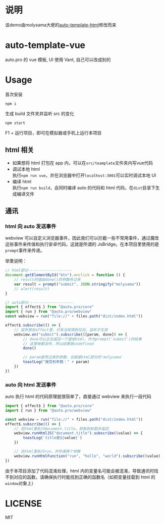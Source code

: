 # 说明
该demo由molysama大佬的[auto-template-html](https://github.com/molysama/auto-template-html)修改而来

# auto-template-vue

auto.pro 的 vue 模板, UI 使用 Vant, 自己可以改成别的

# Usage

首次安装

```
npm i
```

生成 build 文件夹并监听 src 的变化

```
npm start
```

F1 + 运行项目，即可在模拟器或手机上运行本项目

## html 相关

-   如果想将 html 打包在 app 内，可以在`src/teamplate`文件夹内写vue代码
-   调试本地 html  
    执行`npm run vue`，并在浏览器中打开`localhost:3001`可以实时调试本地 UI
-   编译 html  
    执行`npm run build`，会同时编译 auto 的代码和 html 代码，在`dist`目录下生成编译文件

## 通讯

### html 向 auto 发送事件

webview 可以自定义浏览器事件，因此我们可以拦截一些不常用事件，通过魔改这些事件来传值和执行安卓代码，这就是所谓的 JsBridge。在本项目里使用的是`prompt`事件来传递。

举栗说明：

```javascript
// html部分--------------------
document.getElementById("btn").onclick = function () {
    // result的值由done()的参数传过来
    var result = prompt("submit", JSON.stringify("molysama"))
    // alert(result)
}

// auto部分---------------------
import { effect$ } from "@auto.pro/core"
import { run } from "@auto.pro/webview"
const webview = run("file://" + files.path("dist/index.html"))

effect$.subscribe(() => {
    // 监听放在effect里，只有当权限到位后，监听才生效
    webview.on("submit").subscribe(([param, done]) => {
        // done可以主动返回一个值给html，作为prompt('submit')的结果
        // 这里啥都没传，所以结果是undefined
        done()

        // param是传过来的参数，也就是html部分的'molysama'
        toastLog("接受到参数：" + param)
    })
})
```

### auto 向 html 发送事件

auto 执行 html 的代码原理就很简单了，直接通过 webview 来执行一段代码

```javascript
import { effect$ } from "@auto.pro/core"
import { run } from "@auto.pro/webview"

const webview = run("file://" + files.path("dist/index.html"))
effect$.subscribe(() => {
    // 在html里执行document.title，获取到标题并返回
    webview.runHtmlJS("document.title").subscribe((value) => {
        toastLog(`title是${value}`)
    })

    // 在html里执行run，并传递两个参数
    webview.runHtmlFunction("run", "hello", "world").subscribe((value) => {})
})
```

由于本项目添加了代码混淆处理，html 内的变量名可能会被混淆，导致通讯时找不到对应的函数，请确保执行时能找到正确的函数名（如把变量挂载到 html 的`window`对象上）

# LICENSE

MIT
